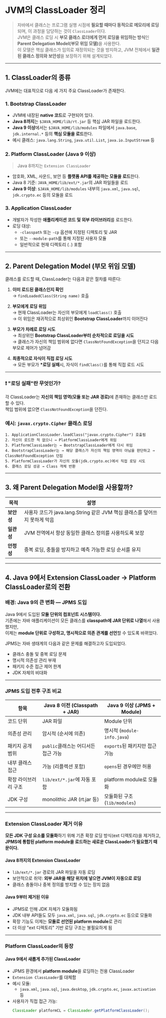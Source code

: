 # JVM의 ClassLoader 정리

> 자바에서 클래스는 프로그램 실행 시점에 **필요할 때마다 동적으로 메모리에 로딩**되며, 이 과정을 담당하는 것이 `ClassLoader`이다.  
> JVM은 클래스 로딩 시 **부모 클래스 로더에게 먼저 로딩을 위임하는 방식**인 <strong>Parent Delegation Model(부모 위임 모델)</strong>을 사용한다.  
> 이 모델은 핵심 클래스가 임의로 재정의되는 것을 방지하고, JVM 전체에서 **일관된 클래스 정의와 보안성**을 보장하기 위해 설계되었다.

---

## 1. ClassLoader의 종류

JVM에는 대표적으로 다음 세 가지 주요 ClassLoader가 존재한다.

### 1. **Bootstrap ClassLoader**

- JVM에 내장된 **native 코드**로 구현되어 있다.
- **Java 8까지**는 `$JAVA_HOME/lib/rt.jar` 등 핵심 JAR 파일을 로드한다.
- **Java 9 이상**에서는 `$JAVA_HOME/lib/modules` 파일에서 `java.base`, `jdk.internal.*` 등의 **핵심 모듈을 로드**한다.
- 예시 클래스: `java.lang.String`, `java.util.List`, `java.io.InputStream` 등

### 2. **Platform ClassLoader** (Java 9 이상)

> Java 8까지는 `Extension ClassLoader`

- 암호화, XML, 사운드, 보안 등 **플랫폼 API를 제공하는 모듈을 로드**한다.
- Java 8 기준: `JAVA_HOME/lib/ext/*.jar`의 JAR 파일들을 로드
- **Java 9 이상**: `$JAVA_HOME/lib/modules` 내부의 `java.xml`, `java.sql`, `jdk.crypto.ec` 등의 모듈을 로드

### 3. **Application ClassLoader**

- 개발자가 작성한 **애플리케이션 코드 및 외부 라이브러리**를 로드한다.
- 로딩 대상:
  - `-classpath` 또는 `-cp` 옵션에 지정된 디렉토리 및 JAR
  - 또는 `--module-path`를 통해 지정된 사용자 모듈
  - 일반적으로 현재 디렉토리 (`.`) 포함

---

## 2. Parent Delegation Model (부모 위임 모델)

클래스를 로드할 때, ClassLoader는 다음과 같은 절차를 따른다:

1. **이미 로드된 클래스인지 확인**  
   → `findLoadedClass(String name)` 호출

2. **부모에게 로딩 위임**  
   → 현재 ClassLoader는 자신의 부모에게 `loadClass()` 호출  
   → 이 위임은 재귀적으로 최상위인 **Bootstrap ClassLoader**까지 이어진다

3. **부모가 차례로 로딩 시도**  
   → 최상위인 **Bootstrap ClassLoader부터 순차적으로 로딩을 시도**  
   → 클래스가 자신의 책임 범위에 없다면 `ClassNotFoundException`을 던지고 다음 부모로 제어가 넘어감

4. **최종적으로 자식이 직접 로딩 시도**  
   → 모든 부모가 **\*로딩 실패**시, 자식이 `findClass()`를 통해 직접 로드 시도

---

### ❗ "로딩 실패"란 무엇인가?

각 ClassLoader는 <strong>자신의 책임 영역(모듈 또는 JAR 경로)</strong>에 존재하는 클래스만 로드할 수 있다.  
책임 범위에 없으면 `ClassNotFoundException`을 던진다.

### 예시: `javax.crypto.Cipher` 클래스 로딩

```text
1. ApplicationClassLoader.loadClass("javax.crypto.Cipher") 호출됨
2. 자신이 로드한 적 없으니 → PlatformClassLoader에게 위임
3. PlatformClassLoader는 → BootstrapClassLoader에게 다시 위임
4. BootstrapClassLoader는 → 해당 클래스가 자신의 책임 영역이 아님을 판단하고 → ClassNotFoundException 던짐
5. PlatformClassLoader가 자신의 모듈(jdk.crypto.ec)에서 직접 로딩 시도
6. 클래스 로딩 성공 → Class 객체 반환
```

---

## 3. 왜 Parent Delegation Model을 사용할까?

| 목적       | 설명                                                                       |
| ---------- | -------------------------------------------------------------------------- |
| **보안성** | 사용자 코드가 java.lang.String 같은 JVM 핵심 클래스를 덮어쓰지 못하게 막음 |
| **일관성** | JVM 전역에서 항상 동일한 클래스 정의를 사용하도록 보장                     |
| **안정성** | 중복 로딩, 충돌을 방지하고 예측 가능한 로딩 순서를 유지                    |

---

## 4. Java 9에서 Extension ClassLoader → Platform ClassLoader로의 전환

### 배경: Java 9의 큰 변화 — JPMS 도입

Java 9에서 도입된 **모듈 단위의 컴포넌트 시스템이다.**  
기존에는 자바 애플리케이션이 모든 클래스를 **classpath에 JAR 단위로 나열**해서 사용했지만,  
이제는 **module 단위로 구성하고, 명시적으로 의존 관계를 선언**할 수 있도록 바뀌었다.

JPMS는 자바 생태계의 다음과 같은 문제를 해결하고자 도입되었다.

- 클래스 충돌 및 중복 로딩 문제
- 명시적 의존성 관리 부재
- 패키지 수준 접근 제어 한계
- JDK 자체의 비대화

---

### JPMS 도입 전후 구조 비교

| 항목                 | Java 8 이전 (Classpath + JAR)       | Java 9 이상 (JPMS + Module)    |
| -------------------- | ----------------------------------- | ------------------------------ |
| 코드 단위            | JAR 파일                            | Module 단위                    |
| 의존성 관리          | 암시적 (순서에 의존)                | 명시적 (`module-info.java`)    |
| 패키지 공개 범위     | `public`클래스는 어디서든 접근 가능 | `exports`된 패키지만 접근 가능 |
| 내부 클래스 접근     | 가능 (리플렉션 포함)                | `opens`된 경우에만 허용        |
| 확장 라이브러리 구조 | `lib/ext/*.jar`에 자동 포함         | platform module로 모듈화       |
| JDK 구성             | monolithic JAR (rt.jar 등)          | 모듈화된 구조 (`lib/modules`)  |

---

### Extension ClassLoader 제거 이유

**모든 JDK 구성 요소를 모듈화**하기 위해 기존 확장 로딩 방식(ext 디렉토리)을 제거하고,  
**JPMS에 통합된 platform module을 로드하는 새로운 ClassLoader가 필요했기 때문이다.**

#### Java 8까지의 Extension ClassLoader

- `lib/ext/*.jar` 경로의 JAR 파일을 자동 로딩
- 보안적으로 취약: **외부 JAR을 해당 위치에 넣으면 JVM이 자동으로 로딩**
- 클래스 충돌이나 중복 정의를 방지할 수 있는 장치 없음

#### Java 9부터 제거된 이유

- JPMS로 인해 JDK 자체가 모듈화됨
- JDK 내부 API들도 모두 `java.xml`, `java.sql`, `jdk.crypto.ec` 등으로 모듈화
- 확장 기능도 이제는 **모듈로 선언된 platform module**로 관리
- 더 이상 "ext 디렉토리" 기반 로딩 구조는 불필요하게 됨

---

### Platform ClassLoader의 등장

#### Java 9에서 새롭게 추가된 ClassLoader

- JPMS 환경에서 **platform module**을 로딩하는 전용 ClassLoader
- `Extension ClassLoader`를 대체함
- 예시 모듈:
  - `java.xml`, `java.sql`, `java.desktop`, `jdk.crypto.ec`, `javax.activation` 등
- 사용자가 직접 접근 가능:
  ```java
  ClassLoader platformCL = ClassLoader.getPlatformClassLoader();
  ```
